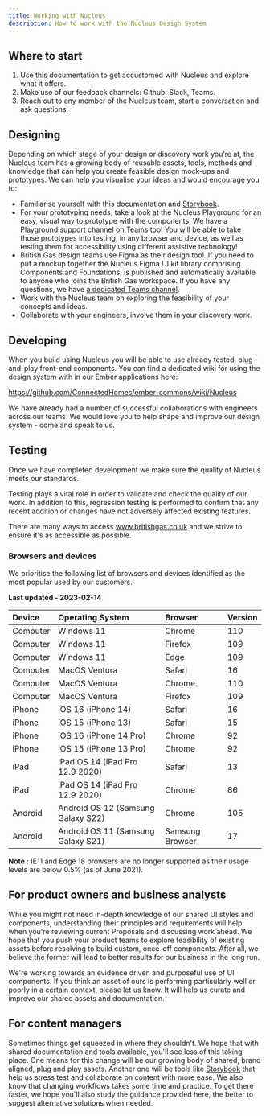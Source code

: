 ```yaml
---
title: Working with Nucleus
description: How to work with the Nucleus Design System
---
```


## Where to start

1. Use this documentation to get accustomed with Nucleus and explore what it offers.
2. Make use of our feedback channels: Github, Slack, Teams.
3. Reach out to any member of the Nucleus team, start a conversation and ask questions.

## Designing

Depending on which stage of your design or discovery work you’re at, the Nucleus team has a growing body of reusable assets, tools, methods and knowledge that can help you create feasible design mock-ups and prototypes. We can help you visualise your ideas and would encourage you to:

* Familiarise yourself with this documentation and [Storybook](https://library.britishgas.design/).
* For your prototyping needs, take a look at the Nucleus Playground for an easy, visual way to prototype with the components. We have a [Playground support channel on Teams](https://teams.microsoft.com/l/channel/19%3a10af1f515b714d0cb7e30a8e8d0848c7%40thread.tacv2/%25F0%259F%258E%25A1%2520Playground%2520support?groupId=1f9c2411-216b-42a8-9bb0-c51f28ff5071&tenantId=a603898f-7de2-45ba-b67d-d35fb519b2cf) too! You will be able to take those prototypes into testing, in any browser and device, as well as testing them for accessibility using different assistive technology! 
* British Gas design teams use Figma as their design tool. If you need to put a mockup together the Nucleus Figma UI kit library comprising Components and Foundations, is published and automatically available to anyone who joins the British Gas workspace. If you have any questions, we have [a dedicated Teams channel](https://teams.microsoft.com/l/channel/19%3ac806c8b36aec4218ae469b1d0ff6a4c3%40thread.tacv2/General?groupId=1f9c2411-216b-42a8-9bb0-c51f28ff5071&tenantId=a603898f-7de2-45ba-b67d-d35fb519b2cf).
* Work with the Nucleus team on exploring the feasibility of your concepts and ideas.
* Collaborate with your engineers, involve them in your discovery work.

## Developing

When you build using Nucleus you will be able to use already tested, plug-and-play front-end components. You can find a dedicated wiki for using the design system with in our Ember applications here:

https://github.com/ConnectedHomes/ember-commons/wiki/Nucleus

We have already had a number of successful collaborations with engineers across our teams. We would love you to help shape and improve our design system - come and speak to us.

## Testing

Once we have completed development we make sure the quality of Nucleus meets our standards.

Testing plays a vital role in order to validate and check the quality of our work. In addition to this, regression testing is performed to confirm that any recent addition or changes have not adversely affected existing features.

There are many ways to access www.britishgas.co.uk and we strive to ensure it's as accessible as possible.

### Browsers and devices

We prioritise the following list of browsers and devices identified as the most popular used by our customers.

**Last updated - 2023-02-14**

| Device | Operating System | Browser | Version |
| :--- | :--- | :--- | :--- |
| Computer | Windows 11 | Chrome | 110 |
| Computer | Windows 11 | Firefox | 109 |
| Computer | Windows 11 | Edge | 109 |
| Computer | MacOS Ventura | Safari | 16 |
| Computer | MacOS Ventura | Chrome | 110 |
| Computer | MacOS Ventura | Firefox | 109 |
| iPhone | iOS 16 (iPhone 14) | Safari |16 |
| iPhone | iOS 15 (iPhone 13) | Safari | 15 |
| iPhone | iOS 16 (iPhone 14 Pro) | Chrome | 92 |
| iPhone | iOS 15 (iPhone 13 Pro) | Chrome | 92 |
| iPad | iPad OS 14 (iPad Pro 12.9 2020) | Safari | 13 |
| iPad | iPad OS 14 (iPad Pro 12.9 2020) | Chrome | 86 |
| Android | Android OS 12 (Samsung Galaxy S22) | Chrome | 105 |
| Android | Android OS 11 (Samsung Galaxy S21) | Samsung Browser | 17 |

**Note :** IE11 and Edge 18 browsers are no longer supported as their usage levels are below 0.5% (as of June 2021).

## For product owners and business analysts

While you might not need in-depth knowledge of our shared UI styles and components, understanding their principles and requirements will help when you're reviewing current Proposals and discussing work ahead. We hope that you push your product teams to explore feasibility of existing assets before resolving to build custom, once-off components. After all, we believe the former will lead to better results for our business in the long run.

We're working towards an evidence driven and purposeful use of UI components. If you think an asset of ours is performing particularly well or poorly in a certain context, please let us know. It will help us curate and improve our shared assets and documentation.

## For content managers

Sometimes things get squeezed in where they shouldn't. We hope that with shared documentation and tools available, you'll see less of this taking place. One means for this change will be our growing body of shared, brand aligned, plug and play assets. Another one will be tools like [Storybook](https://library.britishgas.design/) that help us stress test and collaborate on content with more ease. We also know that changing workflows takes some time and practice. To get there faster, we hope you'll also study the guidance provided here, the better to suggest alternative solutions when needed.
